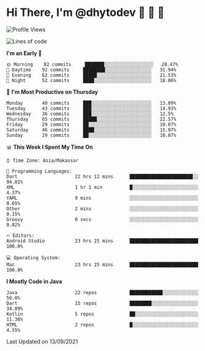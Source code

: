 # Hi There, I'm @dhytodev 👋 👋 👋

<!--
**DhytoDev/dhytodev** is a ✨ _special_ ✨ repository because its `README.md` (this file) appears on your GitHub profile.

Here are some ideas to get you started:

- 🔭 I’m currently working on ...
- 🌱 I’m currently learning ...
- 👯 I’m looking to collaborate on ...
- 🤔 I’m looking for help with ...
- 💬 Ask me about ...
- 📫 How to reach me: ...
- 😄 Pronouns: ...
- ⚡ Fun fact: ...
-->

<!--START_SECTION:waka-->
![Profile Views](http://img.shields.io/badge/Profile%20Views-0-blue)

![Lines of code](https://img.shields.io/badge/From%20Hello%20World%20I%27ve%20Written-277501%20lines%20of%20code-blue)

**I'm an Early 🐤** 

```text
🌞 Morning    82 commits     ███████░░░░░░░░░░░░░░░░░░   28.47% 
🌆 Daytime    92 commits     ████████░░░░░░░░░░░░░░░░░   31.94% 
🌃 Evening    62 commits     █████░░░░░░░░░░░░░░░░░░░░   21.53% 
🌙 Night      52 commits     ████░░░░░░░░░░░░░░░░░░░░░   18.06%

```
📅 **I'm Most Productive on Thursday** 

```text
Monday       40 commits     ███░░░░░░░░░░░░░░░░░░░░░░   13.89% 
Tuesday      43 commits     ███░░░░░░░░░░░░░░░░░░░░░░   14.93% 
Wednesday    36 commits     ███░░░░░░░░░░░░░░░░░░░░░░   12.5% 
Thursday     65 commits     █████░░░░░░░░░░░░░░░░░░░░   22.57% 
Friday       29 commits     ██░░░░░░░░░░░░░░░░░░░░░░░   10.07% 
Saturday     46 commits     ████░░░░░░░░░░░░░░░░░░░░░   15.97% 
Sunday       29 commits     ██░░░░░░░░░░░░░░░░░░░░░░░   10.07%

```


📊 **This Week I Spent My Time On** 

```text
⌚︎ Time Zone: Asia/Makassar

💬 Programming Languages: 
Dart                     22 hrs 12 mins      ███████████████████████░░   94.81% 
XML                      1 hr 1 min          █░░░░░░░░░░░░░░░░░░░░░░░░   4.37% 
YAML                     9 mins              ░░░░░░░░░░░░░░░░░░░░░░░░░   0.65% 
Other                    2 mins              ░░░░░░░░░░░░░░░░░░░░░░░░░   0.15% 
Groovy                   0 secs              ░░░░░░░░░░░░░░░░░░░░░░░░░   0.02%

🔥 Editors: 
Android Studio           23 hrs 25 mins      █████████████████████████   100.0%

💻 Operating System: 
Mac                      23 hrs 25 mins      █████████████████████████   100.0%

```

**I Mostly Code in Java** 

```text
Java                     22 repos            ████████████░░░░░░░░░░░░░   50.0% 
Dart                     15 repos            ████████░░░░░░░░░░░░░░░░░   34.09% 
Kotlin                   5 repos             ██░░░░░░░░░░░░░░░░░░░░░░░   11.36% 
HTML                     2 repos             █░░░░░░░░░░░░░░░░░░░░░░░░   4.55%

```



 Last Updated on 13/09/2021
<!--END_SECTION:waka-->
